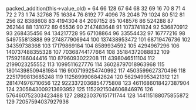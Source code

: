 packed_addition(this->value_old) = 64
66
128
67
64
68
32
69
16
70
8
71
4
72
2
73
1
74
32768
75
16384
76
8192
77
4096
78
2048
79
1024
80
512
81
256
82
8388608
83
4194304
84
2097152
85
1048576
86
524288
87
262144
88
131072
89
65536
90
2147483648
91
1073741824
92
536870912
93
268435456
94
134217728
95
67108864
96
33554432
97
16777216
98
549755813888
99
274877906944
100
137438953472
101
68719476736
102
34359738368
103
17179869184
104
8589934592
105
4294967296
106
140737488355328
107
70368744177664
108
35184372088832
109
17592186044416
110
8796093022208
111
4398046511104
112
2199023255552
113
1099511627776
114
36028797018963968
115
18014398509481984
116
9007199254740992
117
4503599627370496
118
2251799813685248
119
1125899906842624
120
562949953421312
121
281474976710656
122
9223372036854775808
123
4611686018427387904
124
2305843009213693952
125
1152921504606846976
126
576460752303423488
127
288230376151711744
128
144115188075855872
129
72057594037927936

